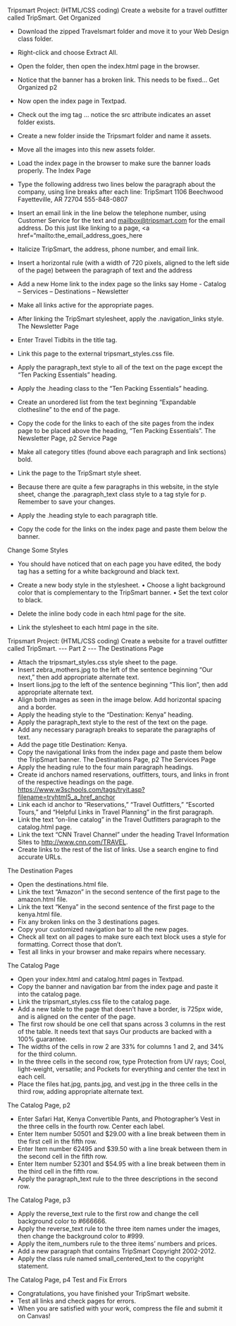 Tripsmart Project:
(HTML/CSS coding)
Create a website for a travel
outfitter called TripSmart.
Get Organized
- Download the zipped Travelsmart folder and move it to your Web Design class folder.
- Right-click and choose Extract All.
- Open the folder, then open the index.html page in the browser.
- Notice that the banner has a broken link. This needs to be fixed…
Get Organized p2
- Now open the index page in Textpad.
- Check out the img tag … notice the src attribute indicates an asset folder exists.
- Create a new folder inside the Tripsmart folder and name it assets.
- Move all the images into this new assets folder.
- Load the index page in the browser to make sure the banner loads properly.
The Index Page
- Type the following address two lines below the paragraph  about the company, using line breaks after each line:
TripSmart
1106 Beechwood
Fayetteville, AR 72704
555-848-0807

- Insert an email link in the line below the telephone number, using Customer Service for the text and   mailbox@tripsmart.com for the email address. Do this just like linking to a page, <a href=“mailto:the_email_address_goes_here
- Italicize TripSmart, the address, phone number, and email  link.
- Insert a horizontal rule (with a width of 720 pixels,  aligned to the left side of the page) between the  paragraph of text and the address
- Add a new Home link to the index page so the links say  Home  - Catalog – Services – Destinations – Newsletter
- Make all links active for the appropriate pages.
- After linking the TripSmart stylesheet, apply the .navigation_links style.
The Newsletter Page
- Enter Travel Tidbits in the title tag.
- Link this page to the external tripsmart_styles.css file.
- Apply the paragraph_text style to all of the text on the page except the  “Ten Packing Essentials” heading.
- Apply the .heading class to the “Ten Packing Essentials” heading.
- Create an unordered list from the text beginning “Expandable clothesline”  to the end of the page.  
- Copy the code for the links to each of the site pages from the index page to be placed above the heading, “Ten Packing Essentials”.
The Newsletter Page, p2
Service Page
- Make all category titles (found above each paragraph and link sections) bold.
- Link the page to the TripSmart style sheet.
- Because there are quite a few paragraphs in this website, in the style sheet, change the .paragraph_text class style to a tag style for p. Remember to save your changes.
- Apply the .heading style to each paragraph title.
- Copy the code for the links on the index page and paste them below the banner.

Change Some Styles
- You should have noticed that on each page you have edited, the body tag has a setting for a white background and black text.
- Create a new body style in the stylesheet.
•	Choose a light background color that is complementary to the  TripSmart banner.
•	Set the text color to black.

- Delete the inline body code in each html page for the site.
- Link the stylesheet to each html page in the site.


Tripsmart Project:
(HTML/CSS coding)
Create a website for a travel
outfitter called TripSmart.
--- Part 2 ---
The Destinations Page
- Attach the tripsmart_styles.css style sheet to the page.
- Insert zebra_mothers.jpg to the left of the sentence beginning “Our next,” then add appropriate alternate text.
- Insert lions.jpg to the left of the sentence beginning “This lion”, then add appropriate alternate text.
- Align both images as seen in the image below. Add horizontal spacing and a border.
- Apply the heading style to the “Destination: Kenya” heading.
- Apply the paragraph_text style to the rest of the text on the page.
- Add any necessary paragraph breaks to separate the paragraphs of text.
- Add the page title Destination: Kenya.
- Copy the navigational links from the index page and paste them below the TripSmart banner.
The Destinations Page, p2
The Services Page
- Apply the heading rule to the four main paragraph headings.
- Create id anchors named reservations, outfitters, tours, and links in front of the respective headings on the page. https://www.w3schools.com/tags/tryit.asp?filename=tryhtml5_a_href_anchor
- Link each id anchor to “Reservations,” “Travel Outfitters,” “Escorted Tours,” and “Helpful Links in Travel Planning” in the first paragraph.
- Link the text “on-line catalog” in the Travel Outfitters paragraph to the catalog.html page.
- Link the text “CNN Travel Channel” under the heading Travel Information Sites to http://www.cnn.com/TRAVEL.
- Create links to the rest of the list of links. Use a search engine to find accurate URLs.

The Destination Pages
- Open the destinations.html file.
- Link the text “Amazon” in the second sentence of the first page to the amazon.html file.
- Link the text “Kenya” in the second sentence of the first page to the kenya.html file.
- Fix any broken links on the 3 destinations pages.
- Copy your customized navigation bar to all the new pages.
- Check all text on all pages to make sure each text block uses a style for formatting. Correct those that don’t.
- Test all links in your browser and make repairs where necessary.

The Catalog Page
- Open your index.html and catalog.html pages in Textpad.
- Copy the banner and navigation bar from the index page and paste it into the catalog page.
- Link the tripsmart_styles.css file to the catalog page.
- Add a new table to the page that doesn’t have a border, is 725px wide, and is aligned on the center of the page.
- The first row should be one cell that spans across 3 columns in the rest of the table. It needs text that says Our products are backed with a 100% guarantee.
- The widths of the cells in row 2 are 33% for columns 1 and 2, and 34% for the third column.
- In the three cells in the second row, type Protection from UV rays; Cool, light-weight, versatile; and Pockets for everything and center the text in each cell.
- Place the files hat.jpg, pants.jpg, and vest.jpg in the three cells in the third row, adding appropriate alternate text.


The Catalog Page, p2
- Enter Safari Hat, Kenya Convertible Pants, and Photographer’s Vest in the three cells in the fourth row. Center each label.
- Enter Item number 50501 and $29.00 with a line break between them in the first cell in the fifth row.
- Enter Item number 62495 and $39.50 with a line break between them in the second cell in the fifth row.
- Enter Item number 52301 and $54.95 with a line break between them in the third cell in the fifth row.
- Apply the paragraph_text rule to the three descriptions in the second row.

The Catalog Page, p3
- Apply the reverse_text rule to the first row and change the cell background color to #666666.
- Apply the reverse_text rule to the three item names under the images, then change the background color to #999.
- Apply the item_numbers rule to the three items’ numbers and prices.
- Add a new paragraph that contains TripSmart Copyright 2002-2012.
- Apply the class rule named small_centered_text to the copyright statement.

The Catalog Page, p4
Test and Fix Errors
- Congratulations, you have finished your TripSmart website.
- Test all links and check pages for errors.
- When you are satisfied with your work, compress the file and submit it on Canvas!
